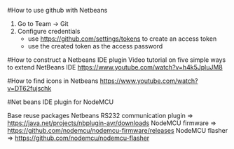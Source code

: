 #How to use github with Netbeans
1. Go to Team -> Git
2. Configure credentials 
    * use https://github.com/settings/tokens to create an access token
    * use the created token as the access password

#How to construct a Netbeans IDE plugin
Video tutorial on five simple ways to extend NetBeans IDE
https://www.youtube.com/watch?v=h4k5JpluJM8

#How to find icons in Netbeans
https://www.youtube.com/watch?v=DT62fujschk

#Net beans IDE plugin for NodeMCU

Base reuse packages
Netbeans RS232 communication plugin => https://java.net/projects/nbplugin-avr/downloads
NodeMCU firmware => https://github.com/nodemcu/nodemcu-firmware/releases
NodeMCU flasher => https://github.com/nodemcu/nodemcu-flasher
